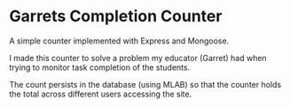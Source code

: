 # Garrets Completion Counter
A simple counter implemented with Express and Mongoose.

I made this counter to solve a problem my educator (Garret) had when trying to monitor task completion of the students.

The count persists in the database (using MLAB) so that the counter holds the total across different users accessing the site.
